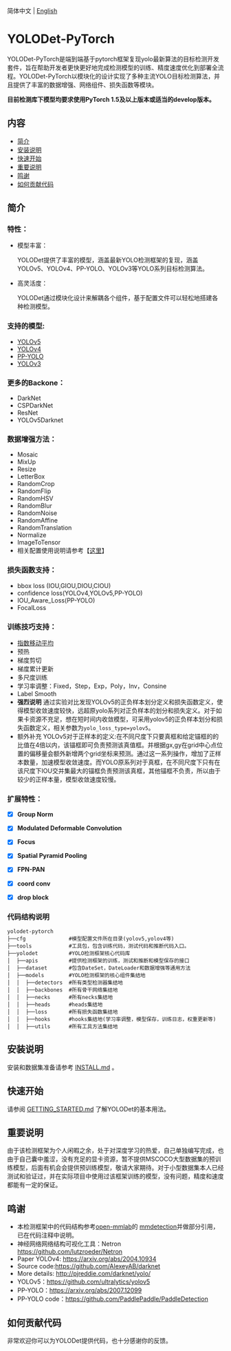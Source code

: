 简体中文 | [English](README_en.md)
# YOLODet-PyTorch
YOLODet-PyTorch是端到端基于pytorch框架复现yolo最新算法的目标检测开发套件，旨在帮助开发者更快更好地完成检测模型的训练、精度速度优化到部署全流程。YOLODet-PyTorch以模块化的设计实现了多种主流YOLO目标检测算法，并且提供了丰富的数据增强、网络组件、损失函数等模块。

**目前检测库下模型均要求使用PyTorch 1.5及以上版本或适当的develop版本。**
## 内容
- [简介](#简介)
- [安装说明](#安装说明)
- [快速开始](#快速开始)
- [重要说明](#重要说明)
- [鸣谢](#鸣谢)
- [如何贡献代码](#如何贡献代码)

## 简介

### 特性：

- 模型丰富：

  YOLODet提供了丰富的模型，涵盖最新YOLO检测框架的复现，涵盖YOLOv5、YOLOv4、PP-YOLO、YOLOv3等YOLO系列目标检测算法。

- 高灵活度：

  YOLODet通过模块化设计来解耦各个组件，基于配置文件可以轻松地搭建各种检测模型。

### 支持的模型:

- [YOLOv5](docs/yolov5_cn.md)
- [YOLOv4](docs/yolov4_cn.md) 
- [PP-YOLO](docs/pp-yolo_cn.md)
- [YOLOv3](docs/yolov3_cn.md)

### 更多的Backone：

- DarkNet
- CSPDarkNet
- ResNet
- YOLOv5Darknet

### 数据增强方法：

- Mosaic
- MixUp
- Resize
- LetterBox
- RandomCrop
- RandomFlip
- RandomHSV
- RandomBlur
- RandomNoise
- RandomAffine
- RandomTranslation
- Normalize
- ImageToTensor
- 相关配置使用说明请参考【[这里](docs/TRANSFORMS_cn.md)】

### 损失函数支持：

- bbox loss (IOU,GIOU,DIOU,CIOU)
- confidence loss(YOLOv4,YOLOv5,PP-YOLO)
- IOU_Aware_Loss(PP-YOLO)
- FocalLoss


### 训练技巧支持：

- [指数移动平均](https://www.tensorflow.org/api_docs/python/tf/train/ExponentialMovingAverage)
- 预热
- 梯度剪切
- 梯度累计更新
- 多尺度训练
- 学习率调整：Fixed，Step，Exp，Poly，Inv，Consine
- Label Smooth
- **强烈说明** 通过实验对比发现YOLOv5的正负样本划分定义和损失函数定义，使得模型收敛速度较快，远超原yolo系列对正负样本的划分和损失定义。对于如果卡资源不充足，想在短时间内收敛模型，可采用yolov5的正负样本划分和损失函数定义，相关参数为`yolo_loss_type=yolov5`。
- 额外补充 YOLOv5对于正样本的定义:在不同尺度下只要真框和给定锚框的的比值在4倍以内，该锚框即可负责预测该真值框。并根据gx,gy在grid中心点位置的偏移量会额外新增两个grid坐标来预测。通过这一系列操作，增加了正样本数量，加速模型收敛速度。而YOLO原系列对于真框，在不同尺度下只有在该尺度下IOU交并集最大的锚框负责预测该真框，其他锚框不负责，所以由于较少的正样本量，模型收敛速度较慢。

### 扩展特性：

- [x] **Group Norm**
- [x] **Modulated Deformable Convolution**
- [x] **Focus**
- [x] **Spatial Pyramid Pooling**
- [x] **FPN-PAN**
- [x] **coord conv**
- [x] **drop block**


### 代码结构说明
```
yolodet-pytorch
├──cfg              #模型配置文件所在目录(yolov5,yolov4等)
├──tools            #工具包，包含训练代码，测试代码和推断代码入口。
├──yolodet          #YOLO检测框架核心代码库
│  ├──apis          #提供检测框架的训练，测试和推断和模型保存的接口
│  ├──dataset       #包含DateSet，DateLoader和数据增强等通用方法
│  ├──models        #YOLO检测框架的核心组件集结地
│  │  ├──detectors  #所有类型检测器集结地
│  │  ├──backbones  #所有骨干网络集结地
│  │  ├──necks      #所有necks集结地
│  │  ├──heads      #heads集结地
│  │  ├──loss       #所有损失函数集结地
│  │  ├──hooks      #hooks集结地(学习率调整，模型保存，训练日志，权重更新等)
│  │  ├──utils      #所有工具方法集结地
```

## 安装说明

安装和数据集准备请参考 [INSTALL.md](docs/INSTALL_cn.md) 。


## 快速开始

请参阅 [GETTING_STARTED.md](docs/GETTING_STARTED_cn.md) 了解YOLODet的基本用法。

## 重要说明
由于该检测框架为个人闲暇之余，处于对深度学习的热爱，自己单独编写完成，也由于自己囊中羞涩，没有充足的显卡资源，暂不提供MSCOCO大型数据集的预训练模型，后面有机会会提供预训练模型，敬请大家期待。对于小型数据集本人已经测试和验证过，并在实际项目中使用过该框架训练的模型，没有问题，精度和速度都能有一定的保证。

## 鸣谢
- 本检测框架中的代码结构参考[open-mmlab](https://github.com/open-mmlab)的 [mmdetection](https://github.com/open-mmlab/mmdetection)并做部分引用，已在代码注释中说明。
- 神经网络网络结构可视化工具：Netron https://github.com/lutzroeder/Netron
- Paper YOLOv4: https://arxiv.org/abs/2004.10934
- Source code:https://github.com/AlexeyAB/darknet
- More details: http://pjreddie.com/darknet/yolo/
- YOLOv5：https://github.com/ultralytics/yolov5
- PP-YOLO：https://arxiv.org/abs/2007.12099
- PP-YOLO code：https://github.com/PaddlePaddle/PaddleDetection


## 如何贡献代码

非常欢迎你可以为YOLODet提供代码，也十分感谢你的反馈。
